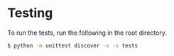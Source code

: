 # Testing

To run the tests, run the following in the root directory.

```bash
$ python -m unittest discover -v -s tests
```
